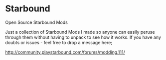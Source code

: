 # Starbound
Open Source Starbound Mods

Just a collection of Starbound Mods I made so anyone can easily peruse through them without having to unpack to see how it works.
If you have any doubts or issues - feel free to drop a message here;

http://community.playstarbound.com/forums/modding.111/
